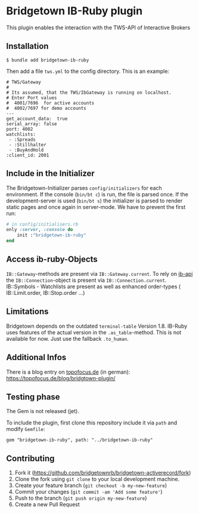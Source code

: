 # Bridgetown IB-Ruby  plugin

This plugin enables the interaction with the TWS-API of Interactive Brokers

## Installation

```
$ bundle add bridgetown-ib-ruby
```

Then add a file `tws.yml` to the config directory. This is an example:

```
# TWS/Gateway
#
# Its assumed, that the TWS/IbGateway is running on localhost.
# Enter Port values 
#  4001/7696  for active accounts
#  4002/7697 for demo accounts
---
get_account_data:  true
serial_array: false
port: 4002
watchlists: 
 - :Spreads
 - :Stillhalter
 - :BuyAndHold 
:client_id: 2001

```

## Include in the Initializer

The Bridgetown-Initializer parses `config/initializers` for each environment. If the console (`bin/bt c`) is run,
the file is parsed once. If the development-server is used (`bin/bt s`) the initializer is parsed to render static pages
and once again in server-mode. We have to prevent the first run:

```ruby 
# in config/initialisers.rb
only :server, :console do
    init :"bridgetown-ib-ruby"
end
```

## Access ib-ruby-Objects

`IB::Gateway`-methods are present via `IB::Gateway.current`.
To rely on [ib-api](https://github.com/ib-ruby/ib-api) the `IB::Connection`-object is present via `IB::Connection.current`. 
IB::Symbols - Watchlists are present as well as enhanced order-types ( IB::Limit.order, IB::Stop.order ...)

## Limitations

Bridgetown depends on the outdated `terminal-table` Version 1.8. IB-Ruby uses features of 
the actual version in the `.as_table`-method. This is not available for now. Just use the 
fallback `.to_human`.

## Additional Infos
There is a blog entry on [topofocus.de](https://topofocus.de) (in german):  https://topofocus.de/blog/bridgtown-plugin/

## Testing phase

The Gem is not released (jet).

To include the plugin, first clone this repository include it via `path` and    
modify `Gemfile`:
```
gem "bridgetown-ib-ruby", path: "../bridgetown-ib-ruby"
```

## Contributing

1. Fork it (https://github.com/bridgetownrb/bridgetown-activerecord/fork)
2. Clone the fork using `git clone` to your local development machine.
3. Create your feature branch (`git checkout -b my-new-feature`)
4. Commit your changes (`git commit -am 'Add some feature'`)
5. Push to the branch (`git push origin my-new-feature`)
6. Create a new Pull Request
